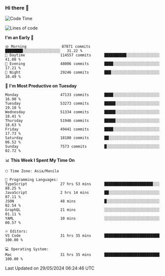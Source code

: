 ### Hi there 👋

<!--START_SECTION:waka-->
![Code Time](http://img.shields.io/badge/Code%20Time-5%2C201%20hrs%2020%20mins-blue)

![Lines of code](https://img.shields.io/badge/From%20Hello%20World%20I%27ve%20Written-119.9%20million%20lines%20of%20code-blue)

**I'm an Early 🐤** 

```text
🌞 Morning                87071 commits       ████████░░░░░░░░░░░░░░░░░   31.22 % 
🌆 Daytime                114557 commits      ██████████░░░░░░░░░░░░░░░   41.08 % 
🌃 Evening                48006 commits       ████░░░░░░░░░░░░░░░░░░░░░   17.21 % 
🌙 Night                  29246 commits       ███░░░░░░░░░░░░░░░░░░░░░░   10.49 % 
```
📅 **I'm Most Productive on Tuesday** 

```text
Monday                   47133 commits       ████░░░░░░░░░░░░░░░░░░░░░   16.90 % 
Tuesday                  53273 commits       █████░░░░░░░░░░░░░░░░░░░░   19.10 % 
Wednesday                51334 commits       █████░░░░░░░░░░░░░░░░░░░░   18.41 % 
Thursday                 51946 commits       █████░░░░░░░░░░░░░░░░░░░░   18.63 % 
Friday                   49441 commits       ████░░░░░░░░░░░░░░░░░░░░░   17.73 % 
Saturday                 18180 commits       ██░░░░░░░░░░░░░░░░░░░░░░░   06.52 % 
Sunday                   7573 commits        █░░░░░░░░░░░░░░░░░░░░░░░░   02.72 % 
```


📊 **This Week I Spent My Time On** 

```text
🕑︎ Time Zone: Asia/Manila

💬 Programming Languages: 
TypeScript               27 hrs 53 mins      ██████████████████████░░░   88.25 % 
JavaScript               2 hrs 14 mins       ██░░░░░░░░░░░░░░░░░░░░░░░   07.11 % 
JSON                     48 mins             █░░░░░░░░░░░░░░░░░░░░░░░░   02.54 % 
GraphQL                  21 mins             ░░░░░░░░░░░░░░░░░░░░░░░░░   01.11 % 
YAML                     10 mins             ░░░░░░░░░░░░░░░░░░░░░░░░░   00.57 % 

🔥 Editors: 
VS Code                  31 hrs 35 mins      █████████████████████████   100.00 % 

💻 Operating System: 
Mac                      31 hrs 35 mins      █████████████████████████   100.00 % 
```


 Last Updated on 29/05/2024 06:24:46 UTC
<!--END_SECTION:waka-->


<!--
**rad182/rad182** is a ✨ _special_ ✨ repository because its `README.md` (this file) appears on your GitHub profile.

Here are some ideas to get you started:

- 🔭 I’m currently working on ...
- 🌱 I’m currently learning ...
- 👯 I’m looking to collaborate on ...
- 🤔 I’m looking for help with ...
- 💬 Ask me about ...
- 📫 How to reach me: ...
- 😄 Pronouns: ...
- ⚡ Fun fact: ...
-->

